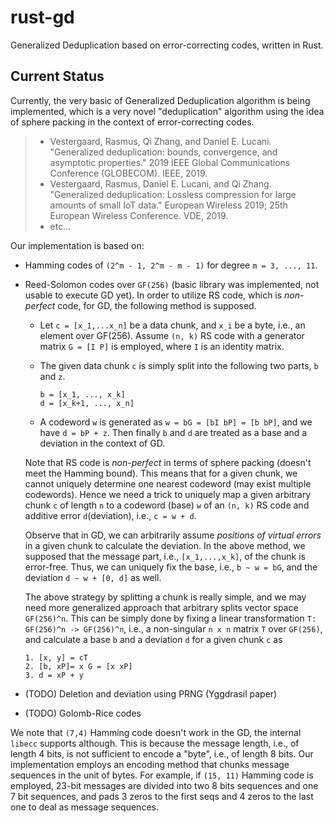 # rust-gd

Generalized Deduplication based on error-correcting codes, written in Rust.

## Current Status

Currently, the very basic of Generalized Deduplication algorithm is being implemented, which is a very novel "deduplication" algorithm using the idea of sphere packing in the context of error-correcting codes.

> - Vestergaard, Rasmus, Qi Zhang, and Daniel E. Lucani. "Generalized deduplication: bounds, convergence, and asymptotic properties." 2019 IEEE Global Communications Conference (GLOBECOM). IEEE, 2019.
> - Vestergaard, Rasmus, Daniel E. Lucani, and Qi Zhang. "Generalized deduplication: Lossless compression for large amounts of small IoT data." European Wireless 2019; 25th European Wireless Conference. VDE, 2019.
> - etc...

Our implementation is based on:

- Hamming codes of `(2^m - 1, 2^m - m - 1)` for degree `m = 3, ..., 11`.

- Reed-Solomon codes over `GF(256)` (basic library was implemented, not usable to execute GD yet). In order to utilize RS code, which is *non-perfect* code, for GD, the following method is supposed.

  - Let `c = [x_1,...x_n]` be a data chunk, and `x_i` be a byte, i.e., an element over GF(256). Assume `(n, k)` RS code with a generator matrix `G = [I P]` is employed, where `I` is an identity matrix.
  - The given data chunk `c` is simply split into the following two parts, `b` and `z`.

    ```shell:
    b = [x_1, ..., x_k]
    d = [x_k+1, ..., x_n]
    ```

  - A codeword `w` is generated as `w = bG = [bI bP] = [b bP]`, and we have `d = bP + z`. Then finally `b` and `d` are treated as a base and a deviation in the context of GD.

  Note that RS code is *non-perfect* in terms of sphere packing (doesn't meet the Hamming bound). This means that for a given chunk, we cannot uniquely determine one nearest codeword (may exist multiple codewords). Hence we need a trick to uniquely map a given arbitrary chunk `c` of length `n` to a codeword (base) `w` of an `(n, k)` RS code and additive error `d`(deviation), i.e., `c = w + d`.

  Observe that in GD, we can arbitrarily assume *positions of virtual errors* in a given chunk to calculate the deviation. In the above method, we supposed that the message part, i.e., `[x_1,...,x_k]`, of the chunk is error-free. Thus, we can uniquely fix the base, i.e., `b ~ w = bG`, and the deviation `d ~ w + [0, d]` as well.

  The above strategy by splitting a chunk is really simple, and we may need more generalized approach that arbitrary splits vector space `GF(256)^n`. This can be simply done by fixing a linear transformation `T: GF(256)^n -> GF(256)^n`, i.e., a non-singular `n x n` matrix `T` over `GF(256)`, and calculate a base `b` and a deviation `d` for a given chunk `c` as

  ```shell:
  1. [x, y] = cT
  2. [b, xP]= x G = [x xP]
  3. d = xP + y
  ```

- (TODO) Deletion and deviation using PRNG (Yggdrasil paper)

- (TODO) Golomb-Rice codes

We note that `(7,4)` Hamming code doesn't work in the GD, the internal `libecc` supports although. This is because the message length, i.e., of length 4 bits, is not sufficient to encode a "byte", i.e., of length 8 bits. Our implementation employs an encoding method that chunks message sequences in the unit of bytes. For example, if `(15, 11)` Hamming code is employed, 23-bit messages are divided into two 8 bits sequences and one 7 bit sequences, and pads 3 zeros to the first seqs and 4 zeros to the last one to deal as message sequences.
